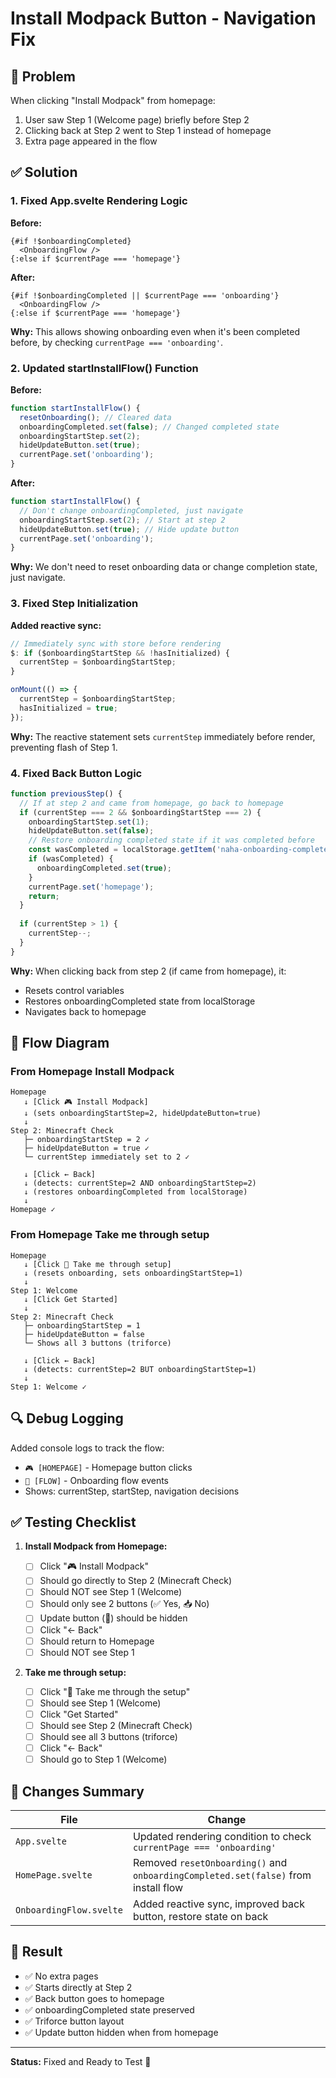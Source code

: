 # Install Modpack Button - Navigation Fix

## 🐛 Problem

When clicking "Install Modpack" from homepage:

1. User saw Step 1 (Welcome page) briefly before Step 2
2. Clicking back at Step 2 went to Step 1 instead of homepage
3. Extra page appeared in the flow

## ✅ Solution

### 1. Fixed App.svelte Rendering Logic

**Before:**

```svelte
{#if !$onboardingCompleted}
  <OnboardingFlow />
{:else if $currentPage === 'homepage'}
```

**After:**

```svelte
{#if !$onboardingCompleted || $currentPage === 'onboarding'}
  <OnboardingFlow />
{:else if $currentPage === 'homepage'}
```

**Why:** This allows showing onboarding even when it's been completed before, by checking `currentPage === 'onboarding'`.

### 2. Updated startInstallFlow() Function

**Before:**

```javascript
function startInstallFlow() {
  resetOnboarding(); // Cleared data
  onboardingCompleted.set(false); // Changed completed state
  onboardingStartStep.set(2);
  hideUpdateButton.set(true);
  currentPage.set('onboarding');
}
```

**After:**

```javascript
function startInstallFlow() {
  // Don't change onboardingCompleted, just navigate
  onboardingStartStep.set(2); // Start at step 2
  hideUpdateButton.set(true); // Hide update button
  currentPage.set('onboarding');
}
```

**Why:** We don't need to reset onboarding data or change completion state, just navigate.

### 3. Fixed Step Initialization

**Added reactive sync:**

```javascript
// Immediately sync with store before rendering
$: if ($onboardingStartStep && !hasInitialized) {
  currentStep = $onboardingStartStep;
}

onMount(() => {
  currentStep = $onboardingStartStep;
  hasInitialized = true;
});
```

**Why:** The reactive statement sets `currentStep` immediately before render, preventing flash of Step 1.

### 4. Fixed Back Button Logic

```javascript
function previousStep() {
  // If at step 2 and came from homepage, go back to homepage
  if (currentStep === 2 && $onboardingStartStep === 2) {
    onboardingStartStep.set(1);
    hideUpdateButton.set(false);
    // Restore onboarding completed state if it was completed before
    const wasCompleted = localStorage.getItem('naha-onboarding-completed');
    if (wasCompleted) {
      onboardingCompleted.set(true);
    }
    currentPage.set('homepage');
    return;
  }
  
  if (currentStep > 1) {
    currentStep--;
  }
}
```

**Why:** When clicking back from step 2 (if came from homepage), it:

- Resets control variables
- Restores onboardingCompleted state from localStorage
- Navigates back to homepage

## 🎯 Flow Diagram

### From Homepage Install Modpack

```text
Homepage
   ↓ [Click 🎮 Install Modpack]
   ↓ (sets onboardingStartStep=2, hideUpdateButton=true)
   ↓
Step 2: Minecraft Check
   ├─ onboardingStartStep = 2 ✓
   ├─ hideUpdateButton = true ✓
   └─ currentStep immediately set to 2 ✓
   
   ↓ [Click ← Back]
   ↓ (detects: currentStep=2 AND onboardingStartStep=2)
   ↓ (restores onboardingCompleted from localStorage)
   ↓
Homepage ✓
```

### From Homepage Take me through setup

```text
Homepage
   ↓ [Click 🚀 Take me through setup]
   ↓ (resets onboarding, sets onboardingStartStep=1)
   ↓
Step 1: Welcome
   ↓ [Click Get Started]
   ↓
Step 2: Minecraft Check
   ├─ onboardingStartStep = 1
   ├─ hideUpdateButton = false
   └─ Shows all 3 buttons (triforce)
   
   ↓ [Click ← Back]
   ↓ (detects: currentStep=2 BUT onboardingStartStep=1)
   ↓
Step 1: Welcome ✓
```

## 🔍 Debug Logging

Added console logs to track the flow:

- `🎮 [HOMEPAGE]` - Homepage button clicks
- `🔧 [FLOW]` - Onboarding flow events
- Shows: currentStep, startStep, navigation decisions

## ✅ Testing Checklist

1. **Install Modpack from Homepage:**

   - [ ] Click "🎮 Install Modpack"
   - [ ] Should go directly to Step 2 (Minecraft Check)
   - [ ] Should NOT see Step 1 (Welcome)
   - [ ] Should only see 2 buttons (✅ Yes, 📥 No)
   - [ ] Update button (🔄) should be hidden
   - [ ] Click "← Back"
   - [ ] Should return to Homepage
   - [ ] Should NOT see Step 1

2. **Take me through setup:**

   - [ ] Click "🚀 Take me through the setup"
   - [ ] Should see Step 1 (Welcome)
   - [ ] Click "Get Started"
   - [ ] Should see Step 2 (Minecraft Check)
   - [ ] Should see all 3 buttons (triforce)
   - [ ] Click "← Back"
   - [ ] Should go to Step 1 (Welcome)

## 📝 Changes Summary

| File | Change |
|------|--------|
| `App.svelte` | Updated rendering condition to check `currentPage === 'onboarding'` |
| `HomePage.svelte` | Removed `resetOnboarding()` and `onboardingCompleted.set(false)` from install flow |
| `OnboardingFlow.svelte` | Added reactive sync, improved back button, restore state on back |

## 🎉 Result

- ✅ No extra pages
- ✅ Starts directly at Step 2
- ✅ Back button goes to homepage
- ✅ onboardingCompleted state preserved
- ✅ Triforce button layout
- ✅ Update button hidden when from homepage

---

**Status:** Fixed and Ready to Test 🚀
